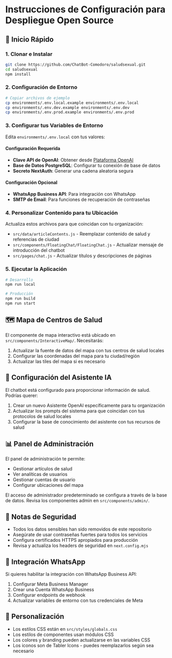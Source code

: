 # Instrucciones de Configuración para Despliegue Open Source

## 🚀 Inicio Rápido

### 1. Clonar e Instalar
```bash
git clone https://github.com/ChatBot-Comodoro/saludsexual.git
cd saludsexual
npm install
```

### 2. Configuración de Entorno
```bash
# Copiar archivos de ejemplo
cp environments/.env.local.example environments/.env.local
cp environments/.env.dev.example environments/.env.dev
cp environments/.env.prod.example environments/.env.prod
```

### 3. Configurar tus Variables de Entorno

Edita `environments/.env.local` con tus valores:

#### Configuración Requerida
- **Clave API de OpenAI**: Obtener desde [Plataforma OpenAI](https://platform.openai.com/api-keys)
- **Base de Datos PostgreSQL**: Configurar tu conexión de base de datos
- **Secreto NextAuth**: Generar una cadena aleatoria segura

#### Configuración Opcional  
- **WhatsApp Business API**: Para integración con WhatsApp
- **SMTP de Email**: Para funciones de recuperación de contraseñas

### 4. Personalizar Contenido para tu Ubicación

Actualiza estos archivos para que coincidan con tu organización:

- `src/data/articleContents.js` - Reemplazar contenido de salud y referencias de ciudad
- `src/components/FloatingChat/FloatingChat.js` - Actualizar mensaje de introducción del chatbot
- `src/pages/chat.js` - Actualizar títulos y descripciones de páginas

### 5. Ejecutar la Aplicación

```bash
# Desarrollo
npm run local

# Producción
npm run build
npm run start
```

## 🗺️ Mapa de Centros de Salud

El componente de mapa interactivo está ubicado en `src/components/InteractiveMap/`. Necesitarás:

1. Actualizar la fuente de datos del mapa con tus centros de salud locales
2. Configurar las coordenadas del mapa para tu ciudad/región
3. Actualizar las tiles del mapa si es necesario

## 🤖 Configuración del Asistente IA

El chatbot está configurado para proporcionar información de salud. Podrías querer:

1. Crear un nuevo Asistente OpenAI específicamente para tu organización
2. Actualizar los prompts del sistema para que coincidan con tus protocolos de salud locales
3. Configurar la base de conocimiento del asistente con tus recursos de salud

## 📊 Panel de Administración

El panel de administración te permite:
- Gestionar artículos de salud
- Ver analíticas de usuarios  
- Gestionar cuentas de usuario
- Configurar ubicaciones del mapa

El acceso de administrador predeterminado se configura a través de la base de datos. Revisa los componentes admin en `src/components/admin/`.

## 🔐 Notas de Seguridad

- Todos los datos sensibles han sido removidos de este repositorio
- Asegúrate de usar contraseñas fuertes para todos los servicios
- Configura certificados HTTPS apropiados para producción
- Revisa y actualiza los headers de seguridad en `next.config.mjs`

## 📱 Integración WhatsApp

Si quieres habilitar la integración con WhatsApp Business API:

1. Configurar Meta Business Manager
2. Crear una Cuenta WhatsApp Business
3. Configurar endpoints de webhook
4. Actualizar variables de entorno con tus credenciales de Meta

## 🎨 Personalización

- Los estilos CSS están en `src/styles/globals.css`
- Los estilos de componentes usan módulos CSS
- Los colores y branding pueden actualizarse en las variables CSS
- Los iconos son de Tabler Icons - puedes reemplazarlos según sea necesario
